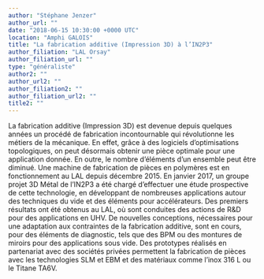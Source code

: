 ```yaml
---
author: "Stéphane Jenzer"
author_url: ""
date: "2018-06-15 10:30:00 +0000 UTC"
location: "Amphi GALOIS"
title: "La fabrication additive (Impression 3D) à l’IN2P3"
author_filiation: "LAL Orsay"
author_filiation_url: ""
type: "généraliste"
author2: ""
author_url2: ""
author_filiation2: ""
author_filiation_url2: ""
title2: ""
---
```

La fabrication additive (Impression 3D) est devenue depuis quelques années un procédé de fabrication incontournable qui révolutionne les métiers de la mécanique. En effet, grâce à des logiciels d’optimisations topologiques, on peut désormais obtenir une pièce optimale pour une application donnée. En outre, le nombre d’éléments d’un ensemble peut être diminué. Une machine de fabrication de pièces en polymères est en fonctionnement au LAL depuis décembre 2015. En janvier 2017, un groupe projet 3D Métal de l’IN2P3 a été chargé d’effectuer une étude prospective de cette technologie, en développant de nombreuses applications autour des techniques du vide et des éléments pour accélérateurs. Des premiers résultats ont été obtenus au LAL, où sont conduites des actions de R&amp;D pour des applications en UHV. De nouvelles conceptions, nécessaires pour une adaptation aux contraintes de la fabrication additive, sont en cours, pour des éléments de diagnostic, tels que des BPM ou des montures de miroirs pour des applications sous vide. Des prototypes réalisés en partenariat avec des sociétés privées permettent la fabrication de pièces avec les technologies SLM et EBM et des matériaux comme l’inox 316 L ou le Titane TA6V.
